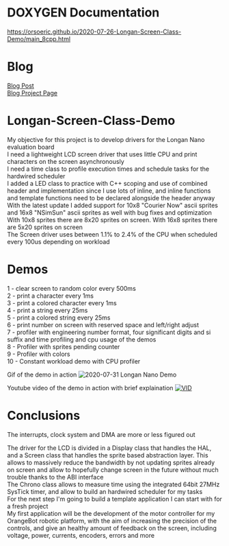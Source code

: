 # DOXYGEN Documentation  
https://orsoeric.github.io/2020-07-26-Longan-Screen-Class-Demo/main_8cpp.html

# Blog   
[Blog Post](https://fatherofmachines.blogspot.com/2020/08/2020-08-08-longan-nano-gd32vf103-demo.html)  
[Blog Project Page](https://fatherofmachines.blogspot.com/p/longan-nano-gd32vf103.html)  

# Longan-Screen-Class-Demo
My objective for this project is to develop drivers for the Longan Nano evaluation board  
I need a lightweight LCD screen driver that uses little CPU and print characters on the screen asynchronously  
I need a time class to profile execution times and schedule tasks for the hardwired scheduler  
I added a LED class to practice with C++ scoping and use of combined header and implementation since I use lots of inline, and inline functions and template functions need to be declared alongside the header anyway  
With the latest update I added support for 10x8 "Courier Now" ascii sprites and 16x8 "NSimSun" ascii sprites as well with bug fixes and optimization  
With 10x8 sprites there are 8x20 sprites on screen. With 16x8 sprites there are 5x20 sprites on screen  
The Screen driver uses between 1.1% to 2.4% of the CPU when scheduled every 100us depending on workload  
  
# Demos  
1 - clear screen to random color every 500ms  
2 - print a character every 1ms  
3 - print a colored character every 1ms  
4 - print a string every 25ms  
5 - print a colored string every 25ms  
6 - print number on screen with reserved space and left/right adjust  
7 - profiler with engineering number format, four significant digits and si suffix and time profiling and cpu usage of the demos  
8 - Profiler with sprites pending counter  
9 - Profiler with colors  
10 - Constant workload demo with CPU profiler

Gif of the demo in action
![2020-07-31 Longan Nano Demo](https://user-images.githubusercontent.com/30684972/89022296-100f2c00-d322-11ea-85a3-86236ec6eb70.gif)

Youtube video of the demo in action with brief explaination
[![VID](https://user-images.githubusercontent.com/30684972/89708265-b0460000-d975-11ea-9ef1-4c6acc2f1b2b.png)](http://www.youtube.com/watch?v=kqYAz0VRJZ8 "Screen Driver Demo Youtube Video")  

# Conclusions  
The interrupts, clock system and DMA are more or less figured out  
  
The driver for the LCD is divided in a Display class that handles the HAL, and a Screen class that handles the sprite based abstraction layer. This allows to massively reduce the bandwidth by not updating sprites already on screen and allow to hopefully change screen in the future without much trouble thanks to the ABI interface  
The Chrono class allows to measure time using the integrated 64bit 27MHz SysTick timer, and allow to build an hardwired scheduler for my tasks  
For the next step I'm going to build a template application I can start with for a fresh project  
My first application will be the development of the motor controller for my OrangeBot robotic platform, with the aim of increasing the precision of the controls, and give an healthy amount of feedback on the screen, including voltage, power, currents, encoders, errors and more  

